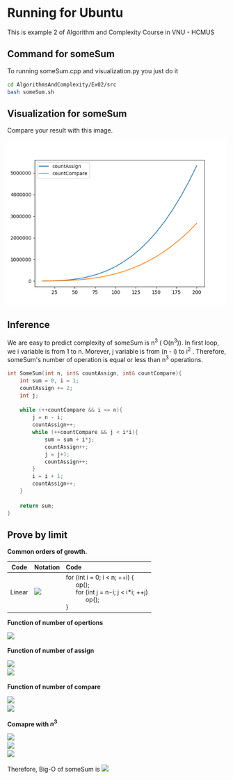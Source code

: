 # Running for Ubuntu

This is example 2 of Algorithm and Complexity Course in VNU - HCMUS

## Command for someSum

To running someSum.cpp and visualization.py you just do it

```bash
cd AlgorithmsAndComplexity/Ex02/src
bash someSum.sh
```

## Visualization for someSum

Compare your result with this image.

![Result](image/someSum.png)

## Inference 

We are easy to predict complexity of someSum is  n<sup>3</sup> ( O(n<sup>3</sup>)). In first loop, we i variable is from 1 to n. Morever, j variable is from (n - i)  to 
i<sup>2</sup> . Therefore, someSum's number of operation is equal or less than n<sup>3</sup> operations.

``` C++
int SomeSum(int n, int& countAssign, int& countCompare){
    int sum = 0, i = 1;
    countAssign += 2;
    int j;

    while (++countCompare && i <= n){
        j = n - i;
        countAssign++;
        while (++countCompare && j < i*i){
            sum = sum + i*j;
            countAssign++;
            j = j+1;
            countAssign++;
        }
        i = i + 1;
        countAssign++;
    }

    return sum;
}
```

## Prove by limit 

**Common orders of growth.**

|Code   | Notation | Code|
|-----  | -------- | :--- |
|Linear | <img src="https://render.githubusercontent.com/render/math?math=O(n^3)">| for (int i = 0; i < n; ++i) { </br> &nbsp; &nbsp; &nbsp; op();</br>&nbsp; &nbsp; &nbsp; for (int j = n-i; j < i*i; ++j) </br> &nbsp; &nbsp; &nbsp; &nbsp; &nbsp; &nbsp; op(); </br> }|

**Function of number of opertions**

<img src="https://render.githubusercontent.com/render/math?math=f(n) = g(n) %2B h(n)">

**Function of number of assign**

<img src="https://render.githubusercontent.com/render/math?math=g(n) = 2 %2B \sum_{i=1}^{n} ( 2 %2B \sum_{j=n-i}^{ i^2 }2)">

</br>

<img src="https://render.githubusercontent.com/render/math?math=\lim_{n \to \infty} (g(n)) = 2n^3">

**Function of number of compare**

<img src="https://render.githubusercontent.com/render/math?math=h(n) = \sum_{i=1}^{n}\sum_{j=n-i}^{i^2}1">

</br>
<img src="https://render.githubusercontent.com/render/math?math=\lim_{n \to \infty} (h(n)) = n^3">

**Comapre with $n^3$**

<img src="https://render.githubusercontent.com/render/math?math=\lim_{n \to \infty} (f(n)) =  \lim_{n \to \infty} (g(n) + h(n))">

</br>

<img src="https://render.githubusercontent.com/render/math?math=\lim_{n \to \infty} (f(n)) = 3n^3">

</br>

<img src="https://render.githubusercontent.com/render/math?math=\lim_{n \to \infty} (\frac{f(n)}{n^3}) = 3">

</br>

Therefore, Big-O of someSum is  <img src="https://render.githubusercontent.com/render/math?math=n^3">

